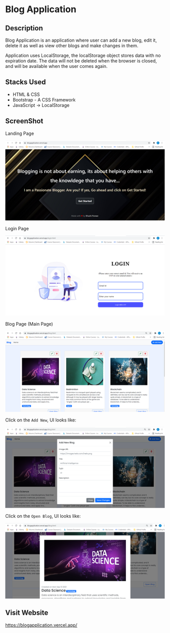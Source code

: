 # Blog Application

## Description
Blog Application is an application where user can add a new blog, edit it, delete it as well as view other blogs and make changes in them. 

Application uses LocalStorage, the localStorage object stores data with no expiration date. The data will not be deleted when the browser is closed, and will be available when the user comes again.

## Stacks Used
* HTML & CSS
* Bootstrap - A CSS Framework
* JavaScript -> LocalStorage


## ScreenShot

Landing Page

<img src="https://github.com/khushi-purwar/Developer-Days/blob/master/Blog%20Application/Screenshots/ss1.png" />

Login Page

<img src="https://github.com/khushi-purwar/Developer-Days/blob/master/Blog%20Application/Screenshots/ss2.png" />

Blog Page (Main Page)

<img src="https://github.com/khushi-purwar/Developer-Days/blob/master/Blog%20Application/Screenshots/ss3.png" />

Click on the `Add New`, UI looks like:


<img src="https://github.com/khushi-purwar/Developer-Days/blob/master/Blog%20Application/Screenshots/ss4.png" />

Click on the `Open Blog`, UI looks like:


<img src="https://github.com/khushi-purwar/Developer-Days/blob/master/Blog%20Application/Screenshots/ss5.png" />

## Visit Website

https://blogapplication.vercel.app/
